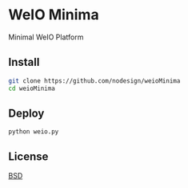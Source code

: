 # WeIO Minima

Minimal WeIO Platform

## Install

```bash
git clone https://github.com/nodesign/weioMinima
cd weioMinima
```

## Deploy
```
python weio.py
```

## License 
[BSD](https://opensource.org/licenses/BSD-3-Clause)
